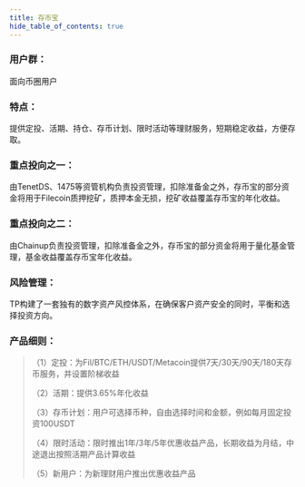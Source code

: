 ```yaml
---
title: 存币宝
hide_table_of_contents: true
---
```


### 用户群：
面向币圈用户

### 特点：
提供定投、活期、持仓、存币计划、限时活动等理财服务，短期稳定收益，方便存取。

### 重点投向之一：
由TenetDS、1475等资管机构负责投资管理，扣除准备金之外，存币宝的部分资金将用于Filecoin质押挖矿，质押本金无损，挖矿收益覆盖存币宝的年化收益。

### 重点投向之二：
由Chainup负责投资管理，扣除准备金之外，存币宝的部分资金将用于量化基金管理，基金收益覆盖存币宝年化收益。

### 风险管理： 
TP构建了一套独有的数字资产风控体系，在确保客户资产安全的同时，平衡和选择投资方向。

### 产品细则：
>（1）定投：为Fil/BTC/ETH/USDT/Metacoin提供7天/30天/90天/180天存币服务，并设置阶梯收益
> 
>（2）活期：提供3.65%年化收益
> 
>（3）存币计划：用户可选择币种，自由选择时间和金额，例如每月固定投资100USDT
> 
>（4）限时活动：限时推出1年/3年/5年优惠收益产品，长期收益为月结，中途退出按照活期产品计算收益
> 
>（5）新用户：为新理财用户推出优惠收益产品